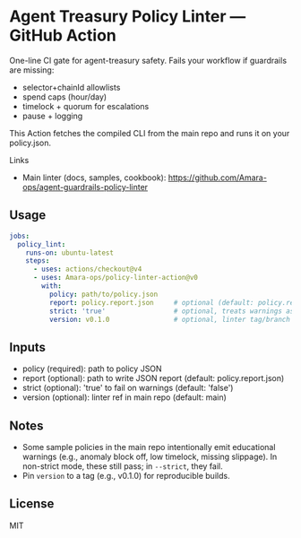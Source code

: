 # Agent Treasury Policy Linter — GitHub Action

One-line CI gate for agent-treasury safety. Fails your workflow if guardrails are missing:
- selector+chainId allowlists
- spend caps (hour/day)
- timelock + quorum for escalations
- pause + logging

This Action fetches the compiled CLI from the main repo and runs it on your policy.json.

Links
- Main linter (docs, samples, cookbook): https://github.com/Amara-ops/agent-guardrails-policy-linter

## Usage
```yaml
jobs:
  policy_lint:
    runs-on: ubuntu-latest
    steps:
      - uses: actions/checkout@v4
      - uses: Amara-ops/policy-linter-action@v0
        with:
          policy: path/to/policy.json
          report: policy.report.json     # optional (default: policy.report.json)
          strict: 'true'                 # optional, treats warnings as errors
          version: v0.1.0                # optional, linter tag/branch (defaults to main)
```

## Inputs
- policy (required): path to policy JSON
- report (optional): path to write JSON report (default: policy.report.json)
- strict (optional): 'true' to fail on warnings (default: 'false')
- version (optional): linter ref in main repo (default: main)

## Notes
- Some sample policies in the main repo intentionally emit educational warnings (e.g., anomaly block off, low timelock, missing slippage). In non-strict mode, these still pass; in `--strict`, they fail.
- Pin `version` to a tag (e.g., v0.1.0) for reproducible builds.

## License
MIT
